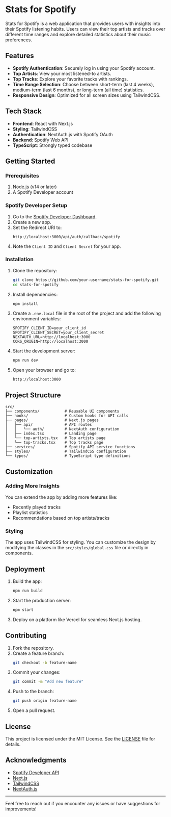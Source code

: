 # Stats for Spotify

Stats for Spotify is a web application that provides users with insights into their Spotify listening habits. Users can view their top artists and tracks over different time ranges and explore detailed statistics about their music preferences.

## Features

- **Spotify Authentication**: Securely log in using your Spotify account.
- **Top Artists**: View your most listened-to artists.
- **Top Tracks**: Explore your favorite tracks with rankings.
- **Time Range Selection**: Choose between short-term (last 4 weeks), medium-term (last 6 months), or long-term (all time) statistics.
- **Responsive Design**: Optimized for all screen sizes using TailwindCSS.

## Tech Stack

- **Frontend**: React with Next.js
- **Styling**: TailwindCSS
- **Authentication**: NextAuth.js with Spotify OAuth
- **Backend**: Spotify Web API
- **TypeScript**: Strongly typed codebase

## Getting Started

### Prerequisites

1. Node.js (v14 or later)
2. A Spotify Developer account

### Spotify Developer Setup

1. Go to the [Spotify Developer Dashboard](https://developer.spotify.com/dashboard/).
2. Create a new app.
3. Set the Redirect URI to:
   ```
   http://localhost:3000/api/auth/callback/spotify
   ```
4. Note the `Client ID` and `Client Secret` for your app.

### Installation

1. Clone the repository:
   ```bash
   git clone https://github.com/your-username/stats-for-spotify.git
   cd stats-for-spotify
   ```

2. Install dependencies:
   ```bash
   npm install
   ```

3. Create a `.env.local` file in the root of the project and add the following environment variables:
   ```env
   SPOTIFY_CLIENT_ID=your_client_id
   SPOTIFY_CLIENT_SECRET=your_client_secret
   NEXTAUTH_URL=http://localhost:3000
   CORS_ORIGIN=http://localhost:3000
   ```

4. Start the development server:
   ```bash
   npm run dev
   ```

5. Open your browser and go to:
   ```
   http://localhost:3000
   ```

## Project Structure

```
src/
├── components/           # Reusable UI components
├── hooks/                # Custom hooks for API calls
├── pages/                # Next.js pages
│   ├── api/              # API routes
│   │   └── auth/         # NextAuth configuration
│   ├── index.tsx         # Landing page
│   └── top-artists.tsx   # Top artists page
│   └── top-tracks.tsx    # Top tracks page
├── services/             # Spotify API service functions
├── styles/               # TailwindCSS configuration
└── types/                # TypeScript type definitions
```

## Customization

### Adding More Insights

You can extend the app by adding more features like:
- Recently played tracks
- Playlist statistics
- Recommendations based on top artists/tracks

### Styling

The app uses TailwindCSS for styling. You can customize the design by modifying the classes in the `src/styles/global.css` file or directly in components.

## Deployment

1. Build the app:
   ```bash
   npm run build
   ```

2. Start the production server:
   ```bash
   npm start
   ```

3. Deploy on a platform like Vercel for seamless Next.js hosting.

## Contributing

1. Fork the repository.
2. Create a feature branch:
   ```bash
   git checkout -b feature-name
   ```
3. Commit your changes:
   ```bash
   git commit -m "Add new feature"
   ```
4. Push to the branch:
   ```bash
   git push origin feature-name
   ```
5. Open a pull request.

## License

This project is licensed under the MIT License. See the [LICENSE](LICENSE) file for details.

## Acknowledgments

- [Spotify Developer API](https://developer.spotify.com/documentation/web-api/)
- [Next.js](https://nextjs.org/)
- [TailwindCSS](https://tailwindcss.com/)
- [NextAuth.js](https://next-auth.js.org/)

---

Feel free to reach out if you encounter any issues or have suggestions for improvements!

